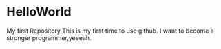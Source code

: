 # HelloWorld
My first Repository
This is my first time to use github.
I want to become a stronger programmer,yeeeah.
